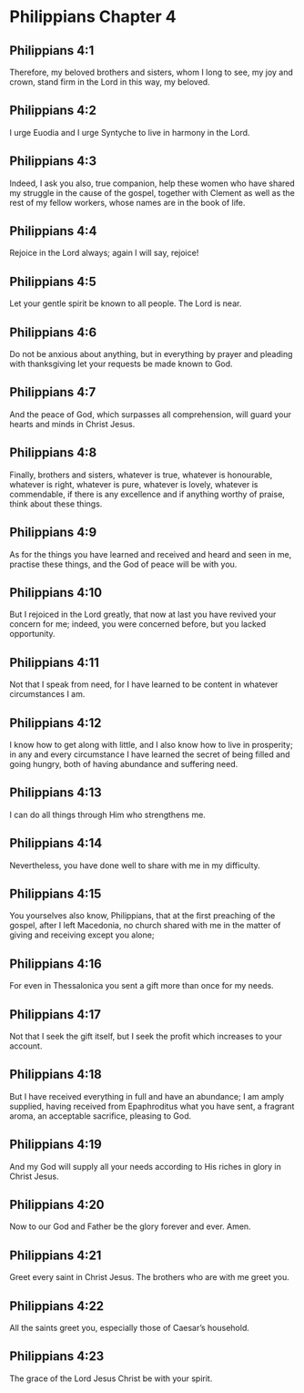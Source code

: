 # Philippians Chapter 4

## Philippians 4:1

Therefore, my beloved brothers and sisters, whom I long to see, my joy and crown, stand firm in the Lord in this way, my beloved.

## Philippians 4:2

I urge Euodia and I urge Syntyche to live in harmony in the Lord.

## Philippians 4:3

Indeed, I ask you also, true companion, help these women who have shared my struggle in the cause of the gospel, together with Clement as well as the rest of my fellow workers, whose names are in the book of life.

## Philippians 4:4

Rejoice in the Lord always; again I will say, rejoice!

## Philippians 4:5

Let your gentle spirit be known to all people. The Lord is near.

## Philippians 4:6

Do not be anxious about anything, but in everything by prayer and pleading with thanksgiving let your requests be made known to God.

## Philippians 4:7

And the peace of God, which surpasses all comprehension, will guard your hearts and minds in Christ Jesus.

## Philippians 4:8

Finally, brothers and sisters, whatever is true, whatever is honourable, whatever is right, whatever is pure, whatever is lovely, whatever is commendable, if there is any excellence and if anything worthy of praise, think about these things.

## Philippians 4:9

As for the things you have learned and received and heard and seen in me, practise these things, and the God of peace will be with you.

## Philippians 4:10

But I rejoiced in the Lord greatly, that now at last you have revived your concern for me; indeed, you were concerned before, but you lacked opportunity.

## Philippians 4:11

Not that I speak from need, for I have learned to be content in whatever circumstances I am.

## Philippians 4:12

I know how to get along with little, and I also know how to live in prosperity; in any and every circumstance I have learned the secret of being filled and going hungry, both of having abundance and suffering need.

## Philippians 4:13

I can do all things through Him who strengthens me.

## Philippians 4:14

Nevertheless, you have done well to share with me in my difficulty.

## Philippians 4:15

You yourselves also know, Philippians, that at the first preaching of the gospel, after I left Macedonia, no church shared with me in the matter of giving and receiving except you alone;

## Philippians 4:16

For even in Thessalonica you sent a gift more than once for my needs.

## Philippians 4:17

Not that I seek the gift itself, but I seek the profit which increases to your account.

## Philippians 4:18

But I have received everything in full and have an abundance; I am amply supplied, having received from Epaphroditus what you have sent, a fragrant aroma, an acceptable sacrifice, pleasing to God.

## Philippians 4:19

And my God will supply all your needs according to His riches in glory in Christ Jesus.

## Philippians 4:20

Now to our God and Father be the glory forever and ever. Amen.

## Philippians 4:21

Greet every saint in Christ Jesus. The brothers who are with me greet you.

## Philippians 4:22

All the saints greet you, especially those of Caesar’s household.

## Philippians 4:23

The grace of the Lord Jesus Christ be with your spirit.
